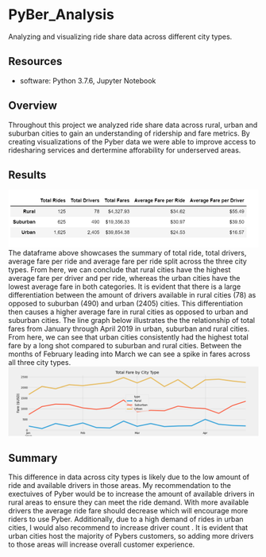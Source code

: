 # PyBer_Analysis
Analyzing and visualizing ride share data across different city types.

## Resources
* software: Python 3.7.6, Jupyter Notebook

## Overview
Throughout this project we analyzed ride share data across rural, urban and suburban cities to gain an understanding of ridership and fare metrics. By creating visualizations of the Pyber data we were able to improve access to ridesharing services and dertermine afforability for underserved areas.

## Results
![DF_Ride_Summary](Resources/DF_Ride_Summary.PNG)
The dataframe above showcases the summary of total ride, total drivers, average fare per ride and average fare per ride split across the three city types. From here, we can conclude that rural cities have the highest average fare per driver and per ride, whereas the urban cities have the lowest average fare in both categories. It is evident that there is a large differentiation between the amount of drivers available in rural cities (78) as opposed to suburban (490) and urban (2405) cities. This differentiation then causes a higher average fare in rural cities as opposed to urban and suburban cities. 
The line graph below illustrates the the relationship of total fares from January through April 2019 in urban, suburban and rural cities. From here, we can see that urban cities consistently had the highest total fare by a long shot compared to suburban and rural cities. Between the months of February leading into March we can see a spike in fares across all three city types.
![Pyber_fare_summary](Resources/Pyber_fare_summary.png)


## Summary
This difference in data across city types is likely due to the low amount of ride and available drivers in those areas. My recommendation to the exectuives of Pyber would be to increase the amount of available drivers in rural areas to ensure they can meet the ride demand. With more available drivers the average ride fare should decrease which will encourage more riders to use Pyber. Additionally, due to a high demand of rides in urban cities, I would also recommend to increase driver count . It is evident that urban cities host the majority of Pybers customers, so adding more drivers to those areas will increase overall customer experience.
